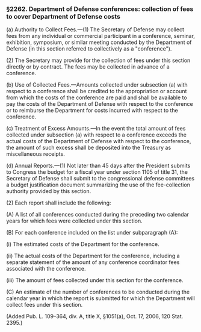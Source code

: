 ### §2262. Department of Defense conferences: collection of fees to cover Department of Defense costs ###

(a) Authority to Collect Fees.—(1) The Secretary of Defense may collect fees from any individual or commercial participant in a conference, seminar, exhibition, symposium, or similar meeting conducted by the Department of Defense (in this section referred to collectively as a "conference").

(2) The Secretary may provide for the collection of fees under this section directly or by contract. The fees may be collected in advance of a conference.

(b) Use of Collected Fees.—Amounts collected under subsection (a) with respect to a conference shall be credited to the appropriation or account from which the costs of the conference are paid and shall be available to pay the costs of the Department of Defense with respect to the conference or to reimburse the Department for costs incurred with respect to the conference.

(c) Treatment of Excess Amounts.—In the event the total amount of fees collected under subsection (a) with respect to a conference exceeds the actual costs of the Department of Defense with respect to the conference, the amount of such excess shall be deposited into the Treasury as miscellaneous receipts.

(d) Annual Reports.—(1) Not later than 45 days after the President submits to Congress the budget for a fiscal year under section 1105 of title 31, the Secretary of Defense shall submit to the congressional defense committees a budget justification document summarizing the use of the fee-collection authority provided by this section.

(2) Each report shall include the following:

(A) A list of all conferences conducted during the preceding two calendar years for which fees were collected under this section.

(B) For each conference included on the list under subparagraph (A):

(i) The estimated costs of the Department for the conference.

(ii) The actual costs of the Department for the conference, including a separate statement of the amount of any conference coordinator fees associated with the conference.

(iii) The amount of fees collected under this section for the conference.

(C) An estimate of the number of conferences to be conducted during the calendar year in which the report is submitted for which the Department will collect fees under this section.

(Added Pub. L. 109–364, div. A, title X, §1051(a), Oct. 17, 2006, 120 Stat. 2395.)